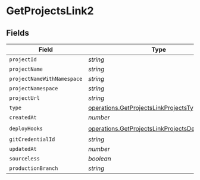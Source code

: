 # GetProjectsLink2


## Fields

| Field                                                                                                            | Type                                                                                                             | Required                                                                                                         | Description                                                                                                      |
| ---------------------------------------------------------------------------------------------------------------- | ---------------------------------------------------------------------------------------------------------------- | ---------------------------------------------------------------------------------------------------------------- | ---------------------------------------------------------------------------------------------------------------- |
| `projectId`                                                                                                      | *string*                                                                                                         | :heavy_minus_sign:                                                                                               | N/A                                                                                                              |
| `projectName`                                                                                                    | *string*                                                                                                         | :heavy_minus_sign:                                                                                               | N/A                                                                                                              |
| `projectNameWithNamespace`                                                                                       | *string*                                                                                                         | :heavy_minus_sign:                                                                                               | N/A                                                                                                              |
| `projectNamespace`                                                                                               | *string*                                                                                                         | :heavy_minus_sign:                                                                                               | N/A                                                                                                              |
| `projectUrl`                                                                                                     | *string*                                                                                                         | :heavy_minus_sign:                                                                                               | N/A                                                                                                              |
| `type`                                                                                                           | [operations.GetProjectsLinkProjectsType](../../models/operations/getprojectslinkprojectstype.md)                 | :heavy_minus_sign:                                                                                               | N/A                                                                                                              |
| `createdAt`                                                                                                      | *number*                                                                                                         | :heavy_minus_sign:                                                                                               | N/A                                                                                                              |
| `deployHooks`                                                                                                    | [operations.GetProjectsLinkProjectsDeployHooks](../../models/operations/getprojectslinkprojectsdeployhooks.md)[] | :heavy_check_mark:                                                                                               | N/A                                                                                                              |
| `gitCredentialId`                                                                                                | *string*                                                                                                         | :heavy_minus_sign:                                                                                               | N/A                                                                                                              |
| `updatedAt`                                                                                                      | *number*                                                                                                         | :heavy_minus_sign:                                                                                               | N/A                                                                                                              |
| `sourceless`                                                                                                     | *boolean*                                                                                                        | :heavy_minus_sign:                                                                                               | N/A                                                                                                              |
| `productionBranch`                                                                                               | *string*                                                                                                         | :heavy_minus_sign:                                                                                               | N/A                                                                                                              |
